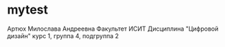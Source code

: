# mytest
Артюх
Милослава
Андреевна
Факультет
ИСИТ
Дисциплина "Цифровой дизайн"
курс 1, группа 4, подгруппа 2
